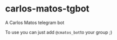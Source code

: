 # carlos-matos-tgbot

A Carlos Matos telegram bot

To use you can just add `@cmatos_bot`to your group ;)
